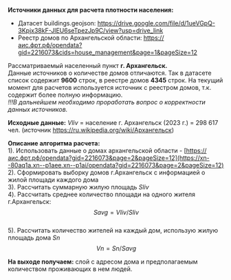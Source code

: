 **Источники данных для расчета плотности населения:**

- Датасет buildings.geojson: https://drive.google.com/file/d/1ueVGpQ-3Kpjx38kF-JlEU6seTpezJp9C/view?usp=drive_link
- Реестр домов по Архангельской области: https://аис.фрт.рф/opendata?gid=2216073&cids=house_management&page=1&pageSize=12

Рассматриваемый населенный пункт **г. Архангельск.**  
Данные источников о количестве домов отличаются. Так в датасете список содержит **9600** строк, в реестре домов **4345** строк. На текущий момент для расчетов используется источник с реестром домов, т.к. содержит более полную информацию.  
_!!!В дальнейшем необходимо проработать вопрос о корректности данных источников._

**Исходные данные:** $Vliv$ = население г. Архангельск (2023 г.) = 298 617 чел. (источник https://ru.wikipedia.org/wiki/Архангельск)

**Описание алгоритма расчета:**  
1). Использовать данные о домах архангельской области - [https://аис.фрт.рф/opendata?gid=2216073&page=2&pageSize=12](https://xn--80aq1a.xn--p1aee.xn--p1ai/opendata?gid=2216073&page=2&pageSize=12)  
2). Сформировать выборку домов г.Архангельск с информацией о жилой площади каждого дома  
3). Рассчитать суммарную жилую площадь $Sliv$  
4). Рассчитать среднее количество площади на одного жителя г.Архангельск: $$Savg = Vliv/Sliv$$  
5). Рассчитать количество жителей на каждый дом, использую жилую площадь дома $Sn$ $$Vn = Sn / Savg$$  

**На выходе получаем:** слой с адресом дома и предполагаемым количеством проживающих в нем людей.
